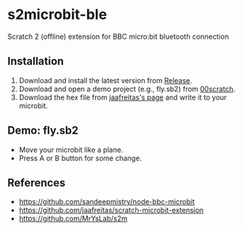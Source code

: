 # s2microbit-ble
Scratch 2 (offline) extension for BBC micro:bit bluetooth connection

## Installation
1. Download and install the latest version from [Release](https://github.com/memakura/s2microbit-ble/releases).
1. Download and open a demo project (e.g., fly.sb2) from [00scratch](https://github.com/memakura/s2microbit-ble/tree/master/00scratch).
1. Download the hex file from [jaafreitas's page](https://github.com/jaafreitas/scratch-microbit-extension/tree/master/firmware) and write it to your microbit.

## Demo: fly.sb2
- Move your microbit like a plane.
- Press A or B button for some change.

## References
- https://github.com/sandeepmistry/node-bbc-microbit
- https://github.com/jaafreitas/scratch-microbit-extension
- https://github.com/MrYsLab/s2m


